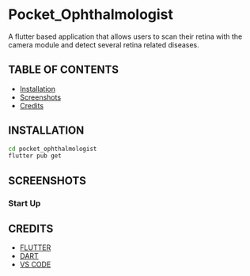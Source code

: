 # Pocket_Ophthalmologist
A flutter based application that allows users to scan their retina with the camera module and detect several retina related diseases.


##  TABLE OF CONTENTS

- [Installation](#installation)
- [Screenshots](#screenshots)
- [Credits](#credits)

## INSTALLATION

```bash
cd pocket_ophthalmologist
flutter pub get
```

## SCREENSHOTS

### Start Up





## CREDITS

- [FLUTTER](https://flutter.dev/)
- [DART](https://dart.dev/)
- [VS CODE](https://code.visualstudio.com/)
